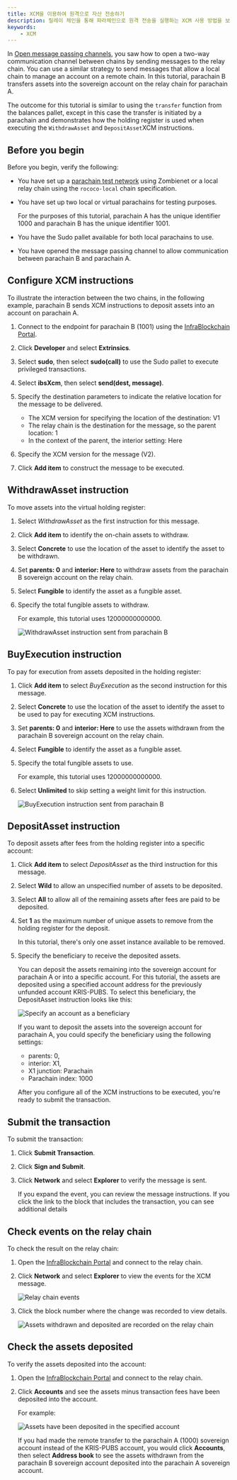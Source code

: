 ```yaml
---
title: XCM을 이용하여 원격으로 자산 전송하기
description: 릴레이 체인을 통해 파라체인으로 원격 전송을 실행하는 XCM 사용 방법을 보여줍니다.
keywords:
    - XCM
---
```


In [Open message passing channels](open-message-passing-channels), you saw how to open a two-way communication channel between chains by sending messages to the relay chain.
You can use a similar strategy to send messages that allow a local chain to manage an account on a remote chain.
In this tutorial, parachain B transfers assets into the sovereign account on the relay chain for parachain A.

The outcome for this tutorial is similar to using the `transfer` function from the balances pallet, except in this case the transfer is initiated by a parachain and demonstrates how the holding register is used when executing the `WithdrawAsset` and `DepositAsset`XCM instructions.

## Before you begin

Before you begin, verify the following:

-   You have set up a [parachain test network](../test/simulate-parachains) using Zombienet or a local relay chain using the `rococo-local` chain specification.
-   You have set up two local or virtual parachains for testing purposes.

    For the purposes of this tutorial, parachain A has the unique identifier 1000 and parachain B has the unique identifier 1001.

-   You have the Sudo pallet available for both local parachains to use.

-   You have opened the message passing channel to allow communication between parachain B and parachain A.

## Configure XCM instructions

To illustrate the interaction between the two chains, in the following example, parachain B sends XCM instructions to deposit assets into an account on parachain A.

1. Connect to the endpoint for parachain B (1001) using the [InfraBlockchain Portal](https://portal.infrablockspace.net/#/explorer/).

2. Click **Developer** and select **Extrinsics**.

3. Select **sudo**, then select **sudo(call)** to use the Sudo pallet to execute privileged transactions.

4. Select **ibsXcm**, then select **send(dest, message)**.
5. Specify the destination parameters to indicate the relative location for the message to be delivered.

    - The XCM version for specifying the location of the destination: V1
    - The relay chain is the destination for the message, so the parent location: 1
    - In the context of the parent, the interior setting: Here

6. Specify the XCM version for the message (V2).
7. Click **Add item** to construct the message to be executed.

## WithdrawAsset instruction

To move assets into the virtual holding register:

1. Select _WithdrawAsset_ as the first instruction for this message.

2. Click **Add item** to identify the on-chain assets to withdraw.

3. Select **Concrete** to use the location of the asset to identify the asset to be withdrawn.

4. Set **parents: 0** and **interior: Here** to withdraw assets from the parachain B sovereign account on the relay chain.

5. Select **Fungible** to identify the asset as a fungible asset.

6. Specify the total fungible assets to withdraw.

    For example, this tutorial uses 12000000000000.

    ![WithdrawAsset instruction sent from parachain B](/media/images/docs/infrablockchain/tutorials/build/transfer-withdraw-asset-instruction-ui.png)

## BuyExecution instruction

To pay for execution from assets deposited in the holding register:

1. Click **Add item** to select _BuyExecution_ as the second instruction for this message.

2. Select **Concrete** to use the location of the asset to identify the asset to be used to pay for executing XCM instructions.

3. Set **parents: 0** and **interior: Here** to use the assets withdrawn from the parachain B sovereign account on the relay chain.

4. Select **Fungible** to identify the asset as a fungible asset.

5. Specify the total fungible assets to use.

    For example, this tutorial uses 12000000000000.

6. Select **Unlimited** to skip setting a weight limit for this instruction.

    ![BuyExecution instruction sent from parachain B](/media/images/docs/infrablockchain/tutorials/build/transfer-buy-execution-instruction-ui.png)

## DepositAsset instruction

To deposit assets after fees from the holding register into a specific account:

1. Click **Add item** to select _DepositAsset_ as the third instruction for this message.

1. Select **Wild** to allow an unspecified number of assets to be deposited.

1. Select **All** to allow all of the remaining assets after fees are paid to be deposited.

1. Set **1** as the maximum number of unique assets to remove from the holding register for the deposit.

    In this tutorial, there's only one asset instance available to be removed.

1. Specify the beneficiary to receive the deposited assets.

    You can deposit the assets remaining into the sovereign account for parachain A or into a specific account.
    For this tutorial, the assets are deposited using a specified account address for the previously unfunded account KRIS-PUBS.
    To select this beneficiary, the DepositAsset instruction looks like this:

    ![Specify an account as a beneficiary](/media/images/docs/infrablockchain/tutorials/build/transfer-withdraw-asset-instruction-ui.png)

    If you want to deposit the assets into the sovereign account for parachain A, you could specify the beneficiary using the following settings:

    - parents: 0,
    - interior: X1,
    - X1 junction: Parachain
    - Parachain index: 1000

    After you configure all of the XCM instructions to be executed, you're ready to submit the transaction.

## Submit the transaction

To submit the transaction:

1. Click **Submit Transaction**.

1. Click **Sign and Submit**.

1. Click **Network** and select **Explorer** to verify the message is sent.

    If you expand the event, you can review the message instructions.
    If you click the link to the block that includes the transaction, you can see additional details

## Check events on the relay chain

To check the result on the relay chain:

1. Open the [InfraBlockchain Portal](https://portal.infrablockspace.net/#/explorer/) and connect to the relay chain.

2. Click **Network** and select **Explorer** to view the events for the XCM message.

    ![Relay chain events](/media/images/docs/infrablockchain/tutorials/build/relay-chain-event-summary.png)

3. Click the block number where the change was recorded to view details.

    ![Assets withdrawn and deposited are recorded on the relay chain](/media/images/docs/infrablockchain/tutorials/build/relay-chain-block.png)

## Check the assets deposited

To verify the assets deposited into the account:

1. Open the [InfraBlockchain Portal](https://portal.infrablockspace.net/#/explorer/) and connect to the relay chain.

2. Click **Accounts** and see the assets minus transaction fees have been deposited into the account.

    For example:

    ![Assets have been deposited in the specified account](/media/images/docs/infrablockchain/tutorials/build/transfer-account-funded.png)

    If you had made the remote transfer to the parachain A (1000) sovereign account instead of the KRIS-PUBS account, you would click **Accounts**, then select **Address book** to see the assets withdrawn from the parachain B sovereign account deposited into the parachain A sovereign account.
